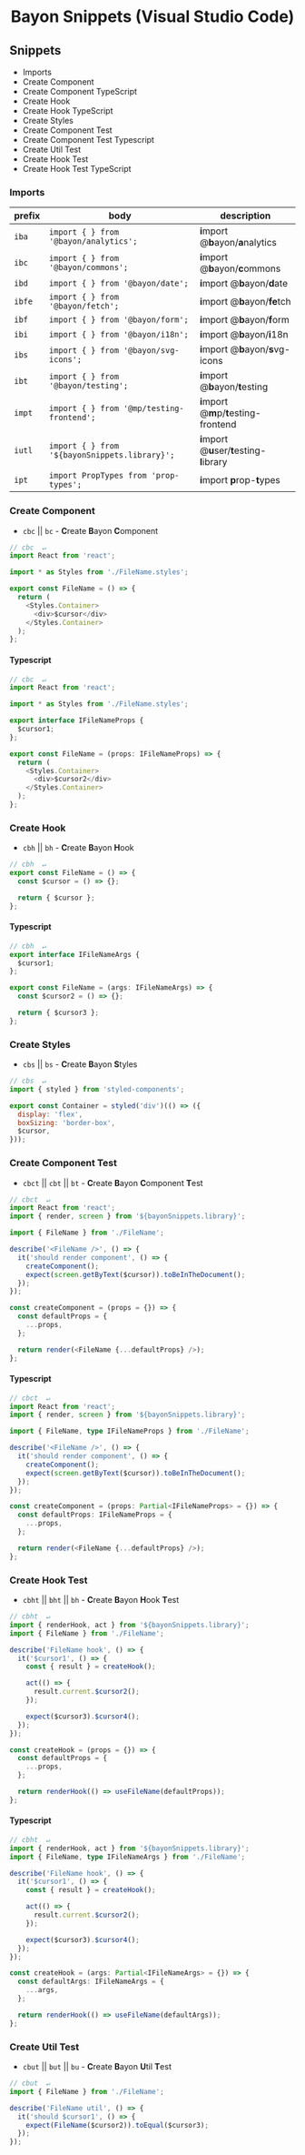 <p>
  <h1 align="center">Bayon Snippets (Visual Studio Code)</h1>
</p>

## Snippets

- Imports
- Create Component
- Create Component TypeScript
- Create Hook
- Create Hook TypeScript
- Create Styles
- Create Component Test
- Create Component Test Typescript
- Create Util Test
- Create Hook Test
- Create Hook Test TypeScript

### Imports

| prefix | body                                                 | description                                  |
| ------ | ---------------------------------------------------- | -------------------------------------------- |
| `iba`  | <code>import { } from '@bayon/analytics';</code>     | **i**mport @**b**ayon/**a**nalytics          |
| `ibc`  | <code>import { } from '@bayon/commons';</code>       | **i**mport @**b**ayon/**c**ommons            |
| `ibd`  | <code>import { } from '@bayon/date';</code>          | **i**mport @**b**ayon/**d**ate               |
| `ibfe` | <code>import { } from '@bayon/fetch';</code>         | **i**mport @**b**ayon/**fe**tch              |
| `ibf`  | <code>import { } from '@bayon/form';</code>          | **i**mport @**b**ayon/**f**orm               |
| `ibi`  | <code>import { } from '@bayon/i18n';</code>          | **i**mport @**b**ayon/**i**18n               |
| `ibs`  | <code>import { } from '@bayon/svg-icons';</code>     | **i**mport @**b**ayon/**s**vg-icons          |
| `ibt`  | <code>import { } from '@bayon/testing';</code>       | **i**mport @**b**ayon/**t**esting            |
| `impt` | <code>import { } from '@mp/testing-frontend';</code> | **i**mport @**m**p/**t**esting-frontend      |
| `iutl` | <code>import { } from '${bayonSnippets.library}';</code>      | **i**mport @**u**ser/**t**esting-**l**ibrary |
| `ipt`  | <code>import PropTypes from 'prop-types';</code>     | **i**mport **p**rop-**t**ypes                |

### Create Component

- `cbc` || `bc` - **C**reate **B**ayon **C**omponent

```javascript
// cbc  ↵
import React from 'react';

import * as Styles from './FileName.styles';

export const FileName = () => {
  return (
    <Styles.Container>
      <div>$cursor</div>
    </Styles.Container>
  );
};
```

#### Typescript

```typescript
// cbc  ↵
import React from 'react';

import * as Styles from './FileName.styles';

export interface IFileNameProps {
  $cursor1;
};

export const FileName = (props: IFileNameProps) => {
  return (
    <Styles.Container>
      <div>$cursor2</div>
    </Styles.Container>
  );
};
```

### Create Hook

- `cbh` || `bh` - **C**reate **B**ayon **H**ook

```javascript
// cbh  ↵
export const FileName = () => {
  const $cursor = () => {};

  return { $cursor };
};
```

#### Typescript

```typescript
// cbh  ↵
export interface IFileNameArgs {
  $cursor1;
};

export const FileName = (args: IFileNameArgs) => {
  const $cursor2 = () => {};

  return { $cursor3 };
};
```

### Create Styles

- `cbs` || `bs` - **C**reate **B**ayon **S**tyles

```javascript
// cbs  ↵
import { styled } from 'styled-components';

export const Container = styled('div')(() => ({
  display: 'flex',
  boxSizing: 'border-box',
  $cursor,
}));
```

### Create Component Test

- `cbct` || `cbt` || `bt` - **C**reate **B**ayon **C**omponent **T**est

```javascript
// cbct  ↵
import React from 'react';
import { render, screen } from '${bayonSnippets.library}';

import { FileName } from './FileName';

describe('<FileName />', () => {
  it('should render component', () => {
    createComponent();
    expect(screen.getByText($cursor)).toBeInTheDocument();
  });
});

const createComponent = (props = {}) => {
  const defaultProps = {
    ...props,
  };

  return render(<FileName {...defaultProps} />);
};
```

#### Typescript

```typescript
// cbct  ↵
import React from 'react';
import { render, screen } from '${bayonSnippets.library}';

import { FileName, type IFileNameProps } from './FileName';

describe('<FileName />', () => {
  it('should render component', () => {
    createComponent();
    expect(screen.getByText($cursor)).toBeInTheDocument();
  });
});

const createComponent = (props: Partial<IFileNameProps> = {}) => {
  const defaultProps: IFileNameProps = {
    ...props,
  };

  return render(<FileName {...defaultProps} />);
};
```

### Create Hook Test

- `cbht` || `bht` || `bh` - **C**reate **B**ayon **H**ook **T**est

```javascript
// cbht  ↵
import { renderHook, act } from '${bayonSnippets.library}';
import { FileName } from './FileName';

describe('FileName hook', () => {
  it('$cursor1', () => {
    const { result } = createHook();

    act(() => {
      result.current.$cursor2();
    });

    expect($cursor3).$cursor4();
  });
});

const createHook = (props = {}) => {
  const defaultProps = {
    ...props,
  };

  return renderHook(() => useFileName(defaultProps));
};
```

#### Typescript

```typescript
// cbht  ↵
import { renderHook, act } from '${bayonSnippets.library}';
import { FileName, type IFileNameArgs } from './FileName';

describe('FileName hook', () => {
  it('$cursor1', () => {
    const { result } = createHook();

    act(() => {
      result.current.$cursor2();
    });

    expect($cursor3).$cursor4();
  });
});

const createHook = (args: Partial<IFileNameArgs> = {}) => {
  const defaultArgs: IFileNameArgs = {
    ...args,
  };

  return renderHook(() => useFileName(defaultArgs));
};
```

### Create Util Test

- `cbut` || `but` || `bu` - **C**reate **B**ayon **U**til **T**est

```javascript
// cbut  ↵
import { FileName } from './FileName';

describe('FileName util', () => {
  it('should $cursor1', () => {
    expect(FileName($cursor2)).toEqual($cursor3);
  });
});
```
